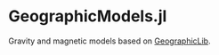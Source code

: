 # GeographicModels.jl

Gravity and magnetic models based on [GeographicLib](https://geographiclib.sourceforge.io/).
